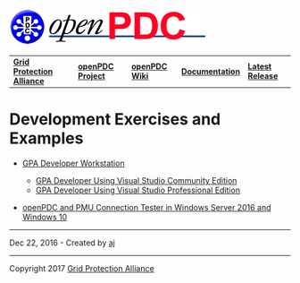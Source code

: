 [![The Open Source Phasor Data Concentrator](openPDC_Logo.png)](openPDC_Home.md "The Open Source Phasor Data Concentrator")

|   |   |   |   |   |
|---|---|---|---|---|
| **[Grid Protection Alliance](http://www.gridprotectionalliance.org "Grid Protection Alliance Home Page")** | **[openPDC Project](https://github.com/GridProtectionAlliance/openPDC "openPDC Project on GitHub")** | **[openPDC Wiki](openPDC_Home.md "openPDC Wiki Home Page")** | **[Documentation](openPDC_Documentation_Home.md "openPDC Documentation Home Page")** | **[Latest Release](https://github.com/GridProtectionAlliance/openPDC/releases "openPDC Releases Home Page")** |

# Development Exercises and Examples

- [GPA Developer Workstation](Exercise_GPA_Developer_Workstation.md)
    - [GPA Developer Using Visual Studio Community Edition](Exercise_GPA_Developer_Fork_VSCE.md)
    - [GPA Developer Using Visual Studio Professional Edition](Exercise_GPA_Developer_Fork_VSPro.md)

- [openPDC and PMU Connection Tester in Windows Server 2016 and Windows 10](Exercise_openPDC_and_PMUConnectionTester_in_Windows2016.md)

---

Dec 22, 2016 - Created by [aj](https://github.com/ajstadlin)

---

Copyright 2017 [Grid Protection Alliance](http://www.gridprotectionalliance.org)
